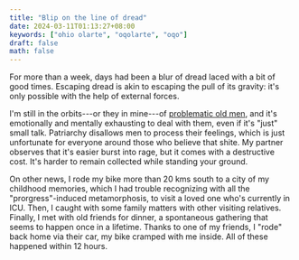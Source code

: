 ```yaml
---
title: "Blip on the line of dread"
date: 2024-03-11T01:13:27+08:00
keywords: ["ohio olarte", "oqolarte", "oqo"]
draft: false
math: false
---
```


For more than a week, days had been a blur of dread laced with a bit of
good times. Escaping dread is akin to escaping the pull of its gravity:
it's only possible with the help of external forces.

I'm still in the orbits---or they in mine---of [problematic old men](/169), and it's emotionally and mentally exhausting to deal with
them, even if it's "just" small talk. Patriarchy disallows men to process
their feelings, which is just unfortunate for everyone around those who
believe that shite. My partner observes that it's easier burst into
rage, but it comes with a destructive cost. It's harder to remain
collected while standing your ground.

On other news, I rode my bike more than 20 kms south to a city of
my childhood memories, which I had trouble recognizing with all the
"prorgress"-induced metamorphosis, to visit a loved one who's currently
in ICU. Then, I caught with some family matters with other visiting
relatives. Finally, I met with old friends for dinner, a spontaneous
gathering that seems to happen once in a lifetime. Thanks to one of my
friends, I "rode" back home via their car, my bike cramped with me
inside. All of these happened within 12 hours.
